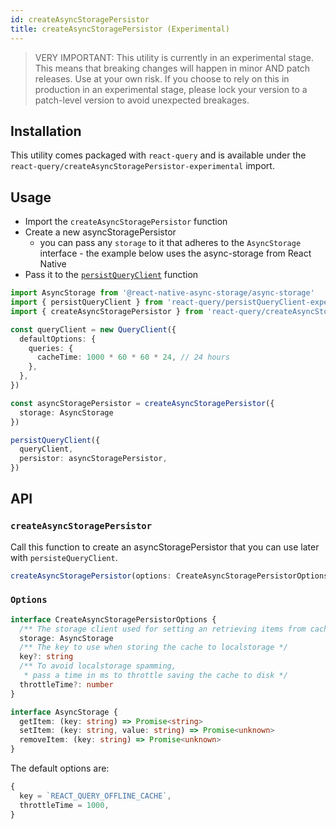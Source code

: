 ```yaml
---
id: createAsyncStoragePersistor
title: createAsyncStoragePersistor (Experimental)
---
```


> VERY IMPORTANT: This utility is currently in an experimental stage. This means that breaking changes will happen in minor AND patch releases. Use at your own risk. If you choose to rely on this in production in an experimental stage, please lock your version to a patch-level version to avoid unexpected breakages.

## Installation

This utility comes packaged with `react-query` and is available under the `react-query/createAsyncStoragePersistor-experimental` import.

## Usage

- Import the `createAsyncStoragePersistor` function
- Create a new asyncStoragePersistor
  - you can pass any `storage` to it that adheres to the `AsyncStorage` interface - the example below uses the async-storage from React Native
- Pass it to the [`persistQueryClient`](./persist-query-client.md) function

```ts
import AsyncStorage from '@react-native-async-storage/async-storage'
import { persistQueryClient } from 'react-query/persistQueryClient-experimental'
import { createAsyncStoragePersistor } from 'react-query/createAsyncStoragePersistor-experimental'

const queryClient = new QueryClient({
  defaultOptions: {
    queries: {
      cacheTime: 1000 * 60 * 60 * 24, // 24 hours
    },
  },
})

const asyncStoragePersistor = createAsyncStoragePersistor({
  storage: AsyncStorage
})

persistQueryClient({
  queryClient,
  persistor: asyncStoragePersistor,
})
```

## API

### `createAsyncStoragePersistor`

Call this function to create an asyncStoragePersistor that you can use later with `persisteQueryClient`.

```js
createAsyncStoragePersistor(options: CreateAsyncStoragePersistorOptions)
```

### `Options`

```ts
interface CreateAsyncStoragePersistorOptions {
  /** The storage client used for setting an retrieving items from cache */
  storage: AsyncStorage
  /** The key to use when storing the cache to localstorage */
  key?: string
  /** To avoid localstorage spamming,
   * pass a time in ms to throttle saving the cache to disk */
  throttleTime?: number
}

interface AsyncStorage {
  getItem: (key: string) => Promise<string>
  setItem: (key: string, value: string) => Promise<unknown>
  removeItem: (key: string) => Promise<unknown>
}
```

The default options are:

```js
{
  key = `REACT_QUERY_OFFLINE_CACHE`,
  throttleTime = 1000,
}
```
